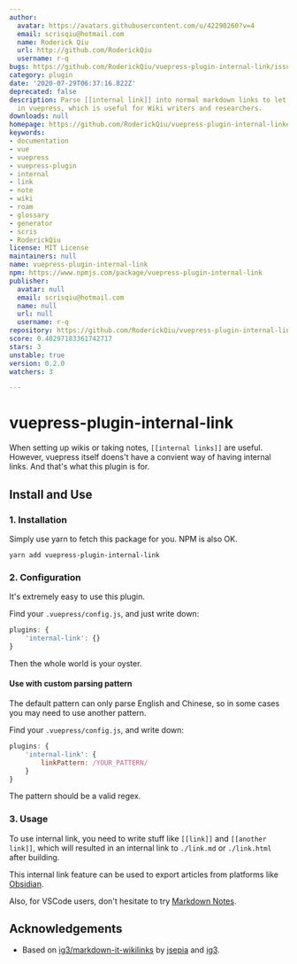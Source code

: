 ```yaml
---
author:
  avatar: https://avatars.githubusercontent.com/u/42290260?v=4
  email: scrisqiu@hotmail.com
  name: Roderick Qiu
  url: http://github.com/RoderickQiu
  username: r-q
bugs: https://github.com/RoderickQiu/vuepress-plugin-internal-link/issues
category: plugin
date: '2020-07-29T06:37:16.822Z'
deprecated: false
description: Parse [[internal link]] into normal markdown links to let them be supported
  in vuepress, which is useful for Wiki writers and researchers.
downloads: null
homepage: https://github.com/RoderickQiu/vuepress-plugin-internal-link#readme
keywords:
- documentation
- vue
- vuepress
- vuepress-plugin
- internal
- link
- note
- wiki
- roam
- glossary
- generator
- scris
- RoderickQiu
license: MIT License
maintainers: null
name: vuepress-plugin-internal-link
npm: https://www.npmjs.com/package/vuepress-plugin-internal-link
publisher:
  avatar: null
  email: scrisqiu@hotmail.com
  name: null
  url: null
  username: r-q
repository: https://github.com/RoderickQiu/vuepress-plugin-internal-link
score: 0.40297183361742717
stars: 3
unstable: true
version: 0.2.0
watchers: 3

---
```


# vuepress-plugin-internal-link

When setting up wikis or taking notes, `[[internal links]]` are useful. However, vuepress itself doens't have a convient way of having internal links. And that's what this plugin is for.

## Install and Use

### 1. Installation

Simply use yarn to fetch this package for you. NPM is also OK.

```shell
yarn add vuepress-plugin-internal-link
```

### 2. Configuration

It's extremely easy to use this plugin.

Find your `.vuepress/config.js`, and just write down:

```js
plugins: {
    'internal-link': {}
}
```

Then the whole world is your oyster.

#### Use with custom parsing pattern

The default pattern can only parse English and Chinese, so in some cases you may need to use another pattern.

Find your `.vuepress/config.js`, and write down:

```js
plugins: {
    'internal-link': {
        linkPattern: /YOUR_PATTERN/
    }
}
```

The pattern should be a valid regex.

### 3. Usage

To use internal link, you need to write stuff like `[[link]]` and `[[another link]]`, which will resulted in an internal link to `./link.md` or `./link.html` after building.

This internal link feature can be used to export articles from platforms like [Obsidian](https://obsidian.md).

Also, for VSCode users, don't hesitate to try [Markdown Notes](https://marketplace.visualstudio.com/items?itemName=kortina.vscode-markdown-notes).

## Acknowledgements

- Based on [ig3/markdown-it-wikilinks](https://github.com/ig3/markdown-it-wikilinks) by [jsepia](https://github.com/jsepia) and [ig3](https://github.com/ig3).
